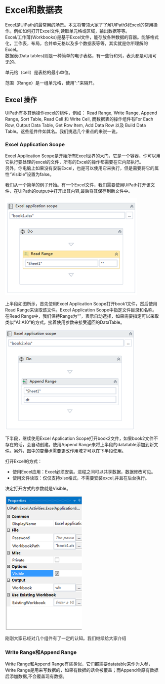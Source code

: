 # Excel和数据表

Excel是UiPath的最常用的场景。本文将带领大家了了解UiPath对Excel的常用操作。例如如何打开Excel文件,读取单元格或区域，输出数据等等。  
Excel/工作薄\(Workbooks\)是基于Excel文件，能存放各种数据的容器。能够格式化，工作表，布局，合并单元格以及多个数据表等等，其实就是你所理解的Excel。  
数据表\(Data tables\)则是一种简单的电子表格，有一些行和列，表头都是可用可无的。

单元格（cell）是表格的最小单位。

范围（Range）是一组单元格，使用":"来隔开。

## Excel 操作

UiPath有多其他操作excel的组件，例如： Read Range, Write Range, Append Range, Sort Table, Read Cell 和 Write Cell, 而数据表的操作组件有For Each Row, Output Data Table, Get Row Item, Add Data Row 以及 Build Data Table。这些组件件如其名。我们挑选几个重点的来说一说。

### Excel Application Scope

Excel Application Scope是开始所有Excel世界的大门，它是一个容器，你可以用它执行要处理的excel的文件，所有的Excel的操作都需要在它内部执行。  
另外，你电脑上如果没有安装Excel，也是可以使用它来执行，但是需要将它的属性“Visible”设置为false。

我们从一个简单的例子开始。有一个Excel文件，我们需要使用UiPath打开该文件，在UiPath的output中打开出其内容,最后将其保存到新文件中。

![](/assets2.3/import1.png)

上半段如图所示，首先使用Excel Application Scope打开book1文件，然后使用Read Range来读取该文件。Excel Application Scope中指定文件目录和名称。在Read Range中，我们保持Range为“”，表示自动选择，如果需要指定可以采取类似“A1:A10”的方式，接着使用参数来接受返回的DataTable。

![](/assets2.3/import2.png)

下半段，继续使用Excel Application Scope打开book2文件，如果book2文件不存在的话，会自动创建。使用Append Range来将上半段的datatable添加到新文件。另外，图中的变量dt需要更改作用域才可以在下半段使用。

打开Excel的方式：

* 使用Excel应用：Excel必须安装。进程之间可以共享数据，数据修改可见。
* 使用文件读取：仅仅支持xlsx格式，不需要安装excel,并且在后台执行。

决定打开方式的参数就是Visible。

![](/assets2.3/import3.png)

刚刚大家已经对几个组件有了一定的认知。我们继续给大家介绍

### Write Range和Append Range

Write Range和Append Range有些类似，它们都需要datatable来作为入参，Write Range是用来写数据的，如果有数据的话会被覆盖；而Append会原有数据后添加数据,不会覆盖现有数据。

